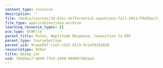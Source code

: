```yaml
---
content_type: resource
description: ''
file: /media/courses/18-03sc-differential-equations-fall-2011/79d2bac7a64977e5245894d947302aa3_Daimp.jar
file_type: application/java-archive
learning_resource_types: []
ocw_type: OCWFile
parent_title: Poles, Amplitude Response, Connection to ERF
parent_type: CourseSection
parent_uid: 9caaa587-c1e7-c531-0115-9c1470153038
resourcetype: Other
title: Daimp.jar
uid: 79d2bac7-a649-77e5-2458-94d947302aa3
---
```

